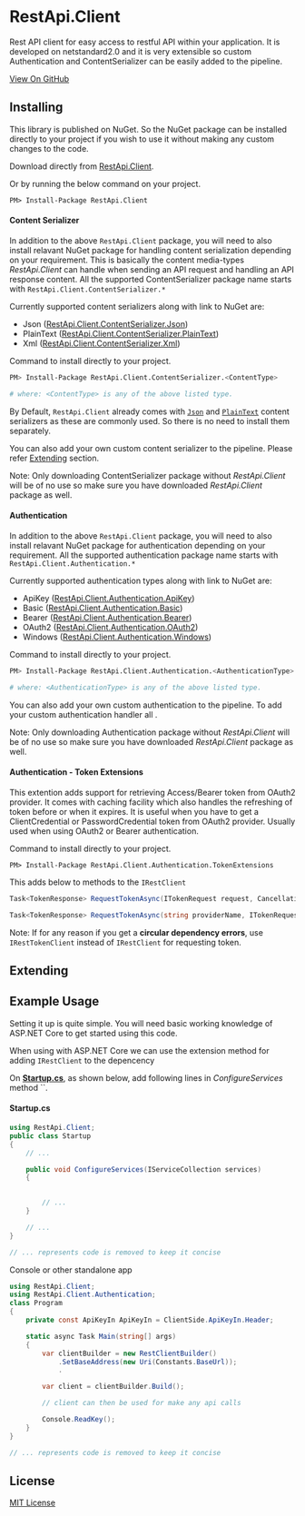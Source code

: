 # RestApi.Client
Rest API client for easy access to restful API within your application. It is developed on netstandard2.0 and it is very extensible so custom Authentication and ContentSerializer can be easily added to the pipeline.

[View On GitHub](https://github.com/mihirdilip/restapi-client)

## Installing
This library is published on NuGet. So the NuGet package can be installed directly to your project if you wish to use it without making any custom changes to the code.

Download directly from [RestApi.Client](https://www.nuget.org/packages/RestApi.Client).

Or by running the below command on your project.

```
PM> Install-Package RestApi.Client
```

#### Content Serializer
In addition to the above `RestApi.Client` package, you will need to also install relavant NuGet package for handling content serialization depending on your requirement. This is basically the content media-types *RestApi.Client* can handle when sending an API request and handling an API response content. All the supported ContentSerializer package name starts with `RestApi.Client.ContentSerializer.*` 

Currently supported content serializers along with link to NuGet are: 
- Json ([RestApi.Client.ContentSerializer.Json](https://www.nuget.org/packages/RestApi.Client.ContentSerializer.Json))
- PlainText ([RestApi.Client.ContentSerializer.PlainText](https://www.nuget.org/packages/RestApi.Client.ContentSerializer.PlainText))
- Xml ([RestApi.Client.ContentSerializer.Xml](https://www.nuget.org/packages/RestApi.Client.ContentSerializer.Xml))

Command to install directly to your project.

```sh
PM> Install-Package RestApi.Client.ContentSerializer.<ContentType>

# where: <ContentType> is any of the above listed type.
```

By Default, `RestApi.Client` already comes with [`Json`](https://www.nuget.org/packages/RestApi.Client.ContentSerializer.Json) and [`PlainText`](https://www.nuget.org/packages/RestApi.Client.ContentSerializer.PlainText) content serializers as these are commonly used. So there is no need to install them separately.

You can also add your own custom content serializer to the pipeline. Please refer [Extending](#extending) section.

Note: Only downloading ContentSerializer package without *RestApi.Client* will be of no use so make sure you have downloaded *RestApi.Client* package as well.

#### Authentication
In addition to the above `RestApi.Client` package, you will need to also install relavant NuGet package for authentication depending on your requirement. All the supported authentication package name starts with `RestApi.Client.Authentication.*` 

Currently supported authentication types along with link to NuGet are: 
- ApiKey ([RestApi.Client.Authentication.ApiKey](https://www.nuget.org/packages/RestApi.Client.Authentication.ApiKey))
- Basic ([RestApi.Client.Authentication.Basic](https://www.nuget.org/packages/RestApi.Client.Authentication.Basic))
- Bearer ([RestApi.Client.Authentication.Bearer](https://www.nuget.org/packages/RestApi.Client.Authentication.Bearer))
- OAuth2 ([RestApi.Client.Authentication.OAuth2](https://www.nuget.org/packages/RestApi.Client.Authentication.OAuth2))
- Windows ([RestApi.Client.Authentication.Windows](https://www.nuget.org/packages/RestApi.Client.Authentication.Windows))

Command to install directly to your project.

```sh
PM> Install-Package RestApi.Client.Authentication.<AuthenticationType>

# where: <AuthenticationType> is any of the above listed type.
```

You can also add your own custom authentication to the pipeline. To add your custom authentication handler all .

Note: Only downloading Authentication package without *RestApi.Client* will be of no use so make sure you have downloaded *RestApi.Client* package as well.

#### Authentication - Token Extensions
This extention adds support for retrieving Access/Bearer token from OAuth2 provider. It comes with caching facility which also handles the refreshing of token before or when it expires. It is useful when you have to get a ClientCredential or PasswordCredential token from OAuth2 provider. Usually used when using OAuth2 or Bearer authentication.

Command to install directly to your project.
```
PM> Install-Package RestApi.Client.Authentication.TokenExtensions
```

This adds below to methods to the `IRestClient`
```c#
Task<TokenResponse> RequestTokenAsync(ITokenRequest request, CancellationToken cancellationToken = default);

Task<TokenResponse> RequestTokenAsync(string providerName, ITokenRequest request, CancellationToken cancellationToken = default);
```

Note: If for any reason if you get a **circular dependency errors**, use `IRestTokenClient` instead of `IRestClient` for requesting token. 


## Extending

## Example Usage

Setting it up is quite simple. You will need basic working knowledge of ASP.NET Core to get started using this code.

When using with ASP.NET Core we can use the extension method for adding `IRestClient` to the depencency

On [**Startup.cs**](#startupcs), as shown below, add following lines in *ConfigureServices* method ``. 


#### Startup.cs




```C#
using RestApi.Client;
public class Startup
{
	// ... 

	public void ConfigureServices(IServiceCollection services)
	{
		

		// ... 
	}

	// ... 
}

// ... represents code is removed to keep it concise
```

Console or other standalone app 
```C#
using RestApi.Client;
using RestApi.Client.Authentication;
class Program
{
    private const ApiKeyIn ApiKeyIn = ClientSide.ApiKeyIn.Header;

    static async Task Main(string[] args)
    {
        var clientBuilder = new RestClientBuilder()
            .SetBaseAddress(new Uri(Constants.BaseUrl));
            .

        var client = clientBuilder.Build();

        // client can then be used for make any api calls

        Console.ReadKey();
    }
}

// ... represents code is removed to keep it concise
```

## License
[MIT License](https://github.com/mihirdilip/restapi-client/blob/master/LICENSE)